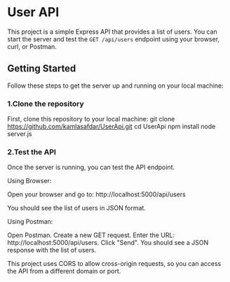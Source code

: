 # User API

This project is a simple Express API that provides a list of users. You can start the server and test the `GET /api/users` endpoint using your browser, curl, or Postman.

## Getting Started

Follow these steps to get the server up and running on your local machine:

### 1.Clone the repository

First, clone this repository to your local machine:
git clone https://github.com/kamlasafdar/UserApi.git
cd UserApi
npm install
node server.js

### 2.Test the API
Once the server is running, you can test the API endpoint.

Using Browser:

Open your browser and go to:
http://localhost:5000/api/users

You should see the list of users in JSON format.

Using Postman:

Open Postman.
Create a new GET request.
Enter the URL: http://localhost:5000/api/users.
Click "Send".
You should see a JSON response with the list of users.


This project uses CORS to allow cross-origin requests, so you can access the API from a different domain or port.

